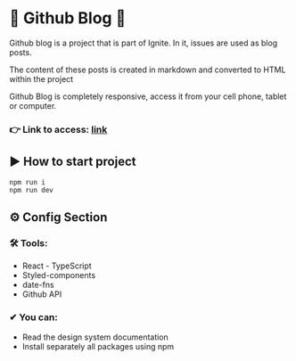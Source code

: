# 🚀 Github Blog 🚀

Github blog is a project that is part of Ignite. In it, issues are used as blog posts.

The content of these posts is created in markdown and converted to HTML within the project

Github Blog is completely responsive, access it from your cell phone, tablet or computer.

### 👉 Link to access: [link](https://github.com/degui1/Github-blog/edit/main/README.md)

## ▶ How to start project

```shell
npm run i
npm run dev
```

## ⚙ Config Section

### 🛠 Tools:
 - React - TypeScript
 - Styled-components
 - date-fns
 - Github API
 
### ✔ You can:
- Read the design system documentation
- Install separately all packages using npm
